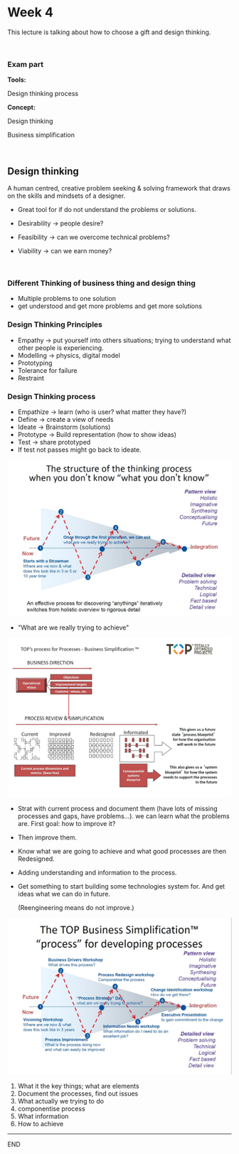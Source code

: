# Week 4

This lecture is talking about how to choose a gift and design thinking.

<br />

### Exam part

**Tools:**

Design thinking process

**Concept:**

Design thinking

Business simplification

<br />

## Design thinking

A human centred, creative problem seeking & solving framework that draws on the skills and mindsets of a designer.

* Great tool for if do not understand the problems or solutions.


* Desirability -> people desire?
* Feasibility -> can we overcome technical problems? 
* Viability -> can we earn money?

<br />

### Different Thinking of business thing and design thing

* Multiple problems to one solution
* get understood and get more problems and get more solutions

### Design Thinking Principles

* Empathy -> put yourself into others situations; trying to understand what other people is experiencing.
* Modelling -> physics, digital model
* Prototyping
* Tolerance for failure
* Restraint

### Design Thinking process

* Empathize -> learn (who is user? what matter they have?)
* Define -> create a view of needs
* Ideate -> Brainstorm (solutions)
* Prototype -> Build representation (how to show ideas)
* Test -> share prototyped
* If test not passes might go back to ideate.


![1](PIC/week4_1.JPG)

* "What are we really trying to achieve"

![2](/PIC/week4_2.JPG)



* Strat with current process and document them (have lots of missing processes and gaps, have problems...). we can learn what the problems are. First goal: how to improve it?

* Then improve them.

* Know what we are going to achieve and what good processes are then Redesigned.

* Adding understanding and information to the process.

* Get something to start building some technologies system for. And get ideas what we can do in future.

  (Reengineering means do not improve.)



![3](PIC/week4_3.JPG)



1. What it the key things; what are elements
2. Document the processes, find out issues
3. What actually we trying to do
4. componentise process
5. What information 
6. How to achieve



---

END